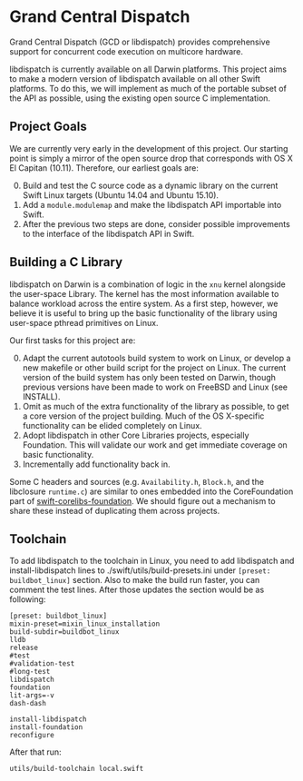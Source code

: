 # Grand Central Dispatch

Grand Central Dispatch (GCD or libdispatch) provides comprehensive support for concurrent code execution on multicore hardware.

libdispatch is currently available on all Darwin platforms. This project aims to make a modern version of libdispatch available on all other Swift platforms. To do this, we will implement as much of the portable subset of the API as possible, using the existing open source C implementation.

## Project Goals

We are currently very early in the development of this project. Our starting point is simply a mirror of the open source drop that corresponds with OS X El Capitan (10.11). Therefore, our earliest goals are:

0. Build and test the C source code as a dynamic library on the current Swift Linux targets (Ubuntu 14.04 and Ubuntu 15.10).
0. Add a `module.modulemap` and make the libdispatch API importable into Swift.
0. After the previous two steps are done, consider possible improvements to the interface of the libdispatch API in Swift.

## Building a C Library

libdispatch on Darwin is a combination of logic in the `xnu` kernel alongside the user-space Library. The kernel has the most information available to balance workload across the entire system. As a first step, however, we believe it is useful to bring up the basic functionality of the library using user-space pthread primitives on Linux.

Our first tasks for this project are:

0. Adapt the current autotools build system to work on Linux, or develop a new makefile or other build script for the project on Linux. The current version of the build system has only been tested on Darwin, though previous versions have been made to work on FreeBSD and Linux (see INSTALL).
0. Omit as much of the extra functionality of the library as possible, to get a core version of the project building. Much of the OS X-specific functionality can be elided completely on Linux.
0. Adopt libdispatch in other Core Libraries projects, especially Foundation. This will validate our work and get immediate coverage on basic functionality.
0. Incrementally add functionality back in.

Some C headers and sources (e.g. `Availability.h`, `Block.h`, and the libclosure `runtime.c`) are similar to ones embedded into the CoreFoundation part of [swift-corelibs-foundation](http://github.com/apple/swift-corelibs-foundation). We should figure out a mechanism to share these instead of duplicating them across projects.

## Toolchain
To add libdispatch to the toolchain in Linux, you need to add libdispatch and install-libdispatch lines to ./swift/utils/build-presets.ini under `[preset: buildbot_linux]` section. Also to make the build run faster, you can comment the test lines. After those updates the section would be as following:

```
[preset: buildbot_linux]
mixin-preset=mixin_linux_installation
build-subdir=buildbot_linux
lldb
release
#test
#validation-test
#long-test
libdispatch
foundation
lit-args=-v
dash-dash

install-libdispatch
install-foundation
reconfigure
```

After that run:

    utils/build-toolchain local.swift